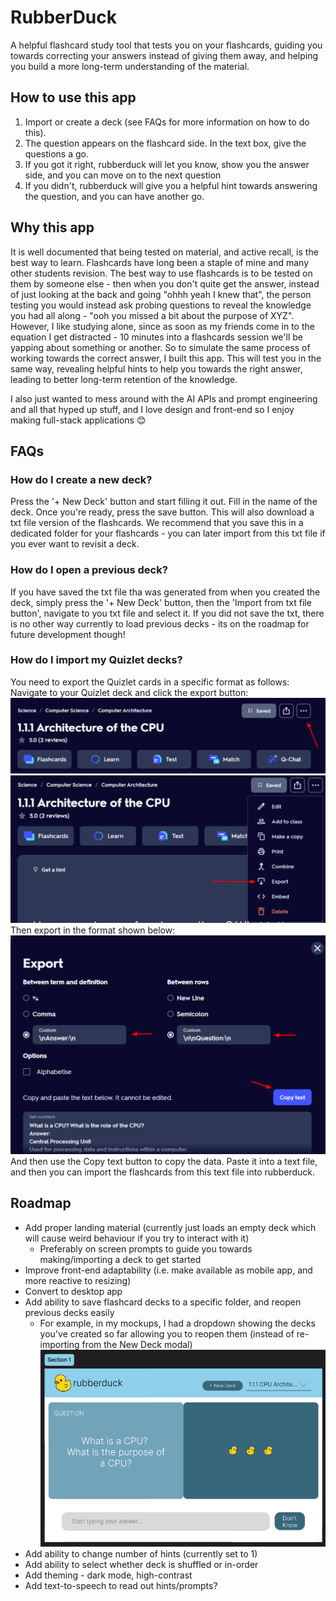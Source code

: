 # RubberDuck
A helpful flashcard study tool that tests you on your flashcards, guiding you towards correcting your answers instead of giving them away, and helping you build a more long-term understanding of the material.

## How to use this app
1. Import or create a deck (see FAQs for more information on how to do this).
2. The question appears on the flashcard side. In the text box, give the questions a go.
3. If you got it right, rubberduck will let you know, show you the answer side, and you can move on to the next question
4. If you didn't, rubberduck will give you a helpful hint towards answering the question, and you can have another go.

## Why this app
It is well documented that being tested on material, and active recall, is the best way to learn.
Flashcards have long been a staple of mine and many other students revision. The best way to use flashcards is to be tested on them by someone else - then when you don't quite get the answer, instead of just looking at the back and going "ohhh yeah I knew that", the person testing you would instead ask probing questions to reveal the knowledge you had all along - "ooh you missed a bit about the purpose of XYZ". However, I like studying alone, since as soon as my friends come in to the equation I get distracted - 10 minutes into a flashcards session we'll be yapping about something or another. So to simulate the same process of working towards the correct answer, I built this app. This will test you in the same way, revealing helpful hints to help you towards the right answer, leading to better long-term retention of the knowledge.

I also just wanted to mess around with the AI APIs and prompt engineering and all that hyped up stuff, and I love design and front-end so I enjoy making full-stack applications 😊


## FAQs
### How do I create a new deck?
Press the '+ New Deck' button and start filling it out. Fill in the name of the deck.
Once you're ready, press the save button. This will also download a txt file version of the flashcards.
We recommend that you save this in a dedicated folder for your flashcards - you can later import from this txt file if you ever want to revisit a deck.

### How do I open a previous deck?
If you have saved the txt file tha was generated from when you created the deck, simply press the '+ New Deck' button, then the 'Import from txt file button', navigate to you txt file and select it. If you did not save the txt, there is no other way currently to load previous decks - its on the roadmap for future development though!

### How do I import my Quizlet decks?
You need to export the Quizlet cards in a specific format as follows:
Navigate to your Quizlet deck and click the export button:
![alt text](mdimages/image-2.png)
![alt text](mdimages/image-3.png)
Then export in the format shown below:
![alt text](mdimages/image-4.png)
And then use the Copy text button to copy the data. Paste it into a text file, and then you can import the flashcards from this text file into rubberduck.

## Roadmap
- Add proper landing material (currently just loads an empty deck which will cause weird behaviour if you try to interact with it)
  - Preferably on screen prompts to guide you towards making/importing a deck to get started
- Improve front-end adaptability (i.e. make available as mobile app, and more reactive to resizing)
- Convert to desktop app
- Add ability to save flashcard decks to a specific folder, and reopen previous decks easily
  - For example, in my mockups, I had a dropdown showing the decks you've created so far allowing you to reopen them (instead of re-importing from the New Deck modal)
  ![alt text](mdimages/image.png)
- Add ability to change number of hints (currently set to 1)
- Add ability to select whether deck is shuffled or in-order
- Add theming - dark mode, high-contrast
- Add text-to-speech to read out hints/prompts?

